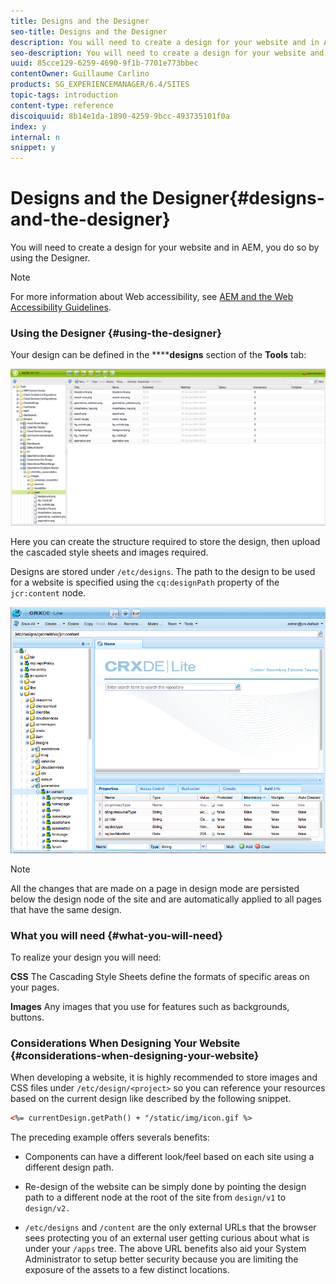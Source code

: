 ```yaml
---
title: Designs and the Designer
seo-title: Designs and the Designer
description: You will need to create a design for your website and in AEM, you do so by using the Designer
seo-description: You will need to create a design for your website and in AEM, you do so by using the Designer
uuid: 85cce129-6259-4690-9f1b-7701e773bbec
contentOwner: Guillaume Carlino
products: SG_EXPERIENCEMANAGER/6.4/SITES
topic-tags: introduction
content-type: reference
discoiquuid: 8b14e1da-1890-4259-9bcc-493735101f0a
index: y
internal: n
snippet: y
---
```


# Designs and the Designer{#designs-and-the-designer}

You will need to create a design for your website and in AEM, you do so by using the Designer.

>[!NOTE]
>
>For more information about Web accessibility, see [AEM and the Web Accessibility Guidelines](../../../managing/using/web-accessibility.md).

### Using the Designer {#using-the-designer}

Your design can be defined in the ******designs** section of the **Tools** tab:

![](assets/screen_shot_2012-02-01at30237pm.png)

Here you can create the structure required to store the design, then upload the cascaded style sheets and images required.

Designs are stored under `/etc/designs`. The path to the design to be used for a website is specified using the `cq:designPath` property of the `jcr:content` node.

![](assets/chlimage_1-84.png)

>[!NOTE]
>
>All the changes that are made on a page in design mode are persisted below the design node of the site and are automatically applied to all pages that have the same design.

### What you will need {#what-you-will-need}

To realize your design you will need:

**CSS** The Cascading Style Sheets define the formats of specific areas on your pages.

**Images** Any images that you use for features such as backgrounds, buttons.

### Considerations When Designing Your Website {#considerations-when-designing-your-website}

When developing a website, it is highly recommended to store images and CSS files under `/etc/design/<project>` so you can reference your resources based on the current design like described by the following snippet.

```xml
<%= currentDesign.getPath() + "/static/img/icon.gif %>
```

The preceding example offers severals benefits:

* Components can have a different look/feel based on each site using a different design path.
* Re-design of the website can be simply done by pointing the design path to a different node at the root of the site from `design/v1` to `design/v2.`

* `/etc/designs` and `/content` are the only external URLs that the browser sees protecting you of an external user getting curious about what is under your `/apps` tree. The above URL benefits also aid your System Administrator to setup better security because you are limiting the exposure of the assets to a few distinct locations.

